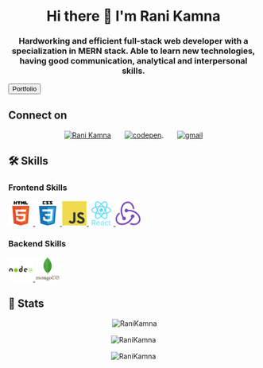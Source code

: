 <h1 align='center'>Hi there 👋 I'm Rani Kamna</h1>
<h3 align='center'>Hardworking and efficient full-stack web developer with a specialization in MERN stack. Able to learn new technologies, having good communication, analytical and interpersonal skills.</h3>
<a href="https://rani-kamna-portfolio.vercel.app/"  target='_blank'>
        <button>Portfolio</button>
</a>

<!--
**RaniKamna/RaniKamna** is a ✨ _special_ ✨ repository because its `README.md` (this file) appears on your GitHub profile.

Here are some ideas to get you started:

- 🔭 I’m currently working on ...
- 🌱 I’m currently learning ...
- 👯 I’m looking to collaborate on ...
- 🤔 I’m looking for help with ...
- 💬 Ask me about ...
- 📫 How to reach me: ...
- 😄 Pronouns: ...
- ⚡ Fun fact: ...
-->

<h2>Connect on</h2>
<p align="center">
<a href="https://www.linkedin.com/in/rani-kamna-b12b10197/" target="blank"><img align="center" src="https://raw.githubusercontent.com/rahuldkjain/github-profile-readme-generator/master/src/images/icons/Social/linked-in-alt.svg" alt="Rani Kamna" height="50" width="50"/></a>&nbsp;&nbsp;&nbsp;&nbsp;&nbsp;&nbsp;
<a href="https://codepen.io/ranik">
        <img src="https://cdn.freelogovectors.net/wp-content/uploads/2018/03/codepen-button-logo.png" alt="codepen" width='50' height='50' align='center'/>
</a>&nbsp;&nbsp;&nbsp;&nbsp;&nbsp;&nbsp;
<a href="mailto:ranikamna7251@gmail.com">  <img src="http://pngimg.com/uploads/google/google_PNG19639.png" alt="gmail" width='50' height='50'  align='center' /></a>
</p>


<h2 align="left">🛠 Skills</h2>
<h3 align="left">Frontend Skills</h3>
 <a href="https://www.w3.org/html/" target="_blank">
   <img src="https://raw.githubusercontent.com/devicons/devicon/master/icons/html5/html5-original-wordmark.svg" alt="html5" width="50" height="50" />
 </a>
 <a href="https://www.w3schools.com/css/" target="_blank">
    <img src="https://raw.githubusercontent.com/devicons/devicon/master/icons/css3/css3-original-wordmark.svg" alt="css3" width="50" height="50" />
 </a>
 <a href="https://developer.mozilla.org/en-US/docs/Web/JavaScript" target="_blank">
    <img src="https://raw.githubusercontent.com/devicons/devicon/master/icons/javascript/javascript-original.svg" alt="javascript" width="50" height="50" />
 </a>
 <a href="https://reactjs.org/" target="_blank">
    <img src="https://raw.githubusercontent.com/devicons/devicon/master/icons/react/react-original-wordmark.svg" alt="react" width="50" height="50" />
 </a>
 <a href="https://react-redux.js.org/introduction/getting-started">
    <img src="https://raw.githubusercontent.com/devicons/devicon/master/icons/redux/redux-original.svg" alt="redux" width="50" height="50" />
 </a>
 <h3 align="left">Backend Skills</h3>
  <a href="https://developer.mozilla.org/en-US/docs/Learn/Server-side/Express_Nodejs" target='_blank'>
    <img src="https://raw.githubusercontent.com/devicons/devicon/master/icons/nodejs/nodejs-original-wordmark.svg" alt="nodejs" width="50" height="50" />
 </a>
 <a href="https://docs.mongodb.com/manual/reference/command/">
     <img src="https://raw.githubusercontent.com/devicons/devicon/master/icons/mongodb/mongodb-original-wordmark.svg" alt="mongodb" width="50" height="50" />
 </a>

<h2 align="left">👷 Stats</h2>
<p align="center">&nbsp;<img align="center" src="https://github-readme-stats.vercel.app/api?username=RaniKamna&show_icons=true&locale=en" alt="RaniKamna" /></p>
<p align="center"><img align="center" src="https://github-readme-streak-stats.herokuapp.com/?user=RaniKamna&" alt="RaniKamna" /></p>
<p align="center"><img align="center" src="https://github-readme-stats.vercel.app/api/top-langs?username=RaniKamna&show_icons=true&locale=en&layout=compact" alt="RaniKamna" /></p>
